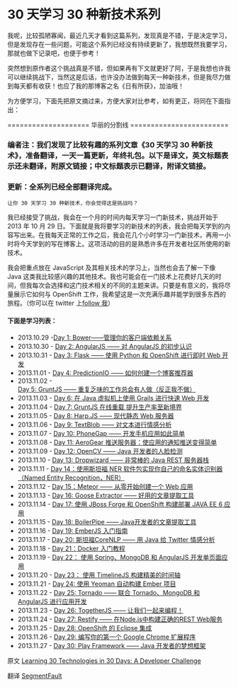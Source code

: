 30 天学习 30 种新技术系列
=========================

我呢，比较孤陋寡闻，最近几天才看到这篇系列，发现真是不错，于是决定学习，但是发现存在一些问题，可能这个系列已经没有持续更新了，我想既然我要学习，那就也做下记录吧，也便于参考！

突然想到原作者这个挑战真是不错，但如果再有下文就更好了阿，于是我想也许我可以继续挑战下，当然这是后话，也许没办法做到每天一种新技术，但是我尽力做到每天都有收获！也应了我的那博客之名《日有所获》，加油哦！

为方便学习，下面先把原文摘过来，方便大家对比参考，如有更正，将同在下面指出：

====================  华丽的分割线  ========================


### 编者注：我们发现了比较有趣的系列文章《30 天学习 30 种新技术》，准备翻译，一天一篇更新，年终礼包。以下是译文，英文标题表示还未翻译，附原文链接；中文标题表示已翻译，附译文链接。

### 更新：全系列已经全部翻译完成。

    让你 30 天学习 30 种新技术，你会觉得这是挑战吗？

我已经接受了挑战，我会在一个月的时间内每天学习一门新技术，挑战开始于 2013 年 10 月 29 日。下面就是我将要学习的新技术的列表，我会把每天学到的内容写出来。在我每天正常的工作之后，我会花几个小时学习一门新技术，再用一小时将今天学到的写在博客上。这项活动的目的是熟悉许多在开发者社区所使用的新技术。

我会把重点放在 JavaScript 及其相关技术的学习上，当然也会去了解一下像 Java 这类我比较感兴趣的其他技术。我也可能会在一门技术上花费好几天的时间，但我每次会选择和这门技术相关的不同的主题来讲。只要是有意义的，我将尽量展示它如何与 OpenShift 工作，我希望这是一次充满乐趣并能学到很多东西的旅程。（你可以在 twitter 上<a rel="nofollow" href="https://twitter.com/shekhargulati">follow 我</a>）

#### 下面是学习列表：

- 2013.10.29 -[Day 1: Bower——管理你的客户端依赖关系](http://segmentfault.com/a/1190000000349555)
- 2013.10.30 - [Day 2: AngularJS —— 对 AngularJS 的初步认识](http://segmentfault.com/a/1190000000350125)
- 2013.10.31 - [Day 3: Flask —— 使用 Python 和 OpenShift 进行即时 Web 开发](http://segmentfault.com/a/1190000000351512)
- 2013.11.01 - [Day 4: PredictionIO —— 如何创建一个博客推荐器](http://segmentfault.com/a/1190000000352163)
- 2013.11.02 - [Day 5: GruntJS —— 重复乏味的工作总会有人做（反正我不做）](http://segmentfault.com/a/1190000000353114)
- 2013.11.03 - [Day 6: 在 Java 虚拟机上使用 Grails 进行快速 Web 开发](http://segmentfault.com/a/1190000000353272)
- 2013.11.04 - [Day 7: GruntJS 在线重载 提升生产率至新境界](http://segmentfault.com/a/1190000000354555)
- 2013.11.05 - [Day 8: Harp.JS —— 现代静态 Web 服务器](http://segmentfault.com/a/1190000000355181)
- 2013.11.06 - [Day 9: TextBlob —— 对文本进行情感分析](http://segmentfault.com/a/1190000000356029)
- 2013.11.07 - [Day 10: PhoneGap —— 开发手机应用如此简单](http://segmentfault.com/a/1190000000357272)
- 2013.11.08 - [Day 11: AeroGear 推送服务器：使应用的通知推送变得简单](http://segmentfault.com/a/1190000000358740)
- 2013.11.09 - [Day 12: OpenCV —— Java 开发者的人脸检测](http://segmentfault.com/a/1190000000358809)
- 2013.11.10 - [Day 13: Dropwizard —— 非常棒的 Java REST 服务器栈](http://segmentfault.com/a/1190000000359827)
- 2013.11.11 - [Day 14：使用斯坦福 NER 软件包实现你自己的命名实体识别器（Named Entity Recognition，NER）](http://segmentfault.com/a/1190000000360213)
- 2013.11.12 - [Day 15：Meteor —— 从零开始创建一个 Web 应用](http://segmentfault.com/a/1190000000361440)
- 2013.11.13 - [Day 16: Goose Extractor —— 好用的文章提取工具](http://segmentfault.com/a/1190000000362182)
- 2013.11.14 - [Day 17: 使用 JBoss Forge 和 OpenShift 构建部署 JAVA EE 6 应用](http://segmentfault.com/a/1190000000363485)
- 2013.11.15 - [Day 18: BoilerPipe —— Java开发者的文章提取工具](http://segmentfault.com/a/1190000000363797)
- 2013.11.16 - [Day 19: EmberJS 入门指南](http://segmentfault.com/a/1190000000365519)
- 2013.11.17 - [Day 20: 斯坦福CoreNLP —— 用 Java 给 Twitter 情感分析](http://segmentfault.com/a/1190000000365547)
- 2013.11.18 - [Day 21：Docker 入门教程](http://segmentfault.com/a/1190000000366923)
- 2013.11.19 - [Day 22： 使用 Spring、MongoDB 和 AngularJS 开发单页面应用](http://segmentfault.com/a/1190000000367441)
- 2013.11.20 - [Day 23： 使用 TimelineJS 构建精美的时间轴](http://segmentfault.com/a/1190000000368066)
- 2013.11.21 - [Day 24: 使用 Yeoman 自动构建 Ember 项目](http://segmentfault.com/a/1190000000368881)
- 2013.11.22 - [Day 25: Tornado —— 联合 Tornado、MongoDB 和 AngularJS 进行应用开发](http://segmentfault.com/a/1190000000368729)
- 2013.11.23 - [Day 26: TogetherJS —— 让我们一起来编程！](http://segmentfault.com/a/1190000000370631)
- 2013.11.24 - [Day 27: Restify —— 在Node.js中构建正确的REST Web服务](http://segmentfault.com/a/1190000000369308)
- 2013.11.25 - [Day 28: OpenShift 的 Eclipse 集成](http://segmentfault.com/a/1190000000372498)
- 2013.11.26 - [Day 29: 编写你的第一个 Google Chrome 扩展程序](http://segmentfault.com/a/1190000000371543)
- 2013.11.27 - [Day 30: Play Framework —— Java 开发者的梦想框架](http://segmentfault.com/a/1190000000374033)


原文 [Learning 30 Technologies in 30 Days: A Developer Challenge](https://www.openshift.com/blogs/learning-30-technologies-in-30-days-a-developer-challenge)

翻译 [SegmentFault](http://segmentfault.com/a/1190000000349384)


